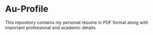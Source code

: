 # Au-Profile
This repository contains my personal resume in PDF format along with important professional and academic details.
